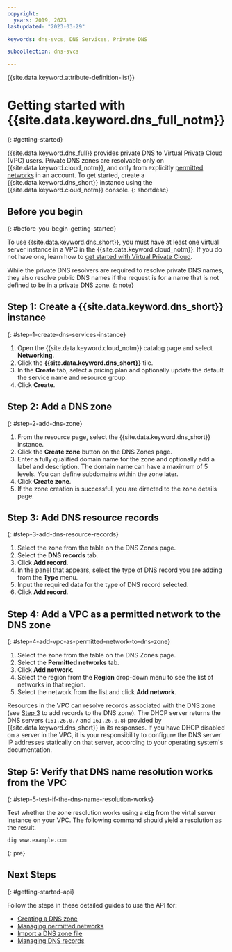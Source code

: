 ```yaml
---
copyright:
  years: 2019, 2023
lastupdated: "2023-03-29"

keywords: dns-svcs, DNS Services, Private DNS

subcollection: dns-svcs

---
```


{{site.data.keyword.attribute-definition-list}}

# Getting started with {{site.data.keyword.dns_full_notm}}
{: #getting-started}

{{site.data.keyword.dns_full}} provides private DNS to Virtual Private Cloud (VPC) users. Private DNS zones are resolvable only on {{site.data.keyword.cloud_notm}}, and only from explicitly [permitted networks](/docs/dns-svcs?topic=dns-svcs-dns-concepts#permitted-networks) in an account. To get started, create a {{site.data.keyword.dns_short}} instance using the {{site.data.keyword.cloud_notm}} console.
{: shortdesc}

## Before you begin
{: #before-you-begin-getting-started}

To use {{site.data.keyword.dns_short}}, you must have at least one virtual server instance in a VPC in the {{site.data.keyword.cloud_notm}}. If you do not have one, learn how to [get started with Virtual Private Cloud](/docs/vpc?topic=vpc-getting-started).

While the private DNS resolvers are required to resolve private DNS names, they also resolve public DNS names if the request is for a name that is not defined to be in a private DNS zone.
{: note}

## Step 1: Create a {{site.data.keyword.dns_short}} instance
{: #step-1-create-dns-services-instance}

1. Open the {{site.data.keyword.cloud_notm}} catalog page and select **Networking**.
1. Click the **{{site.data.keyword.dns_short}}** tile.
1. In the **Create** tab, select a pricing plan and optionally update the default the service name and resource group.
1. Click **Create**.

## Step 2: Add a DNS zone
{: #step-2-add-dns-zone}

1. From the resource page, select the {{site.data.keyword.dns_short}} instance.
1. Click the **Create zone** button on the DNS Zones page.
1. Enter a fully qualified domain name for the zone and optionally add a label and description. The domain name can have a maximum of 5 levels. You can define subdomains within the zone later.
1. Click **Create zone**.
1. If the zone creation is successful, you are directed to the zone details page.


## Step 3: Add DNS resource records
{: #step-3-add-dns-resource-records}

1. Select the zone from the table on the DNS Zones page.
1. Select the **DNS records** tab.
1. Click **Add record**.
1. In the panel that appears, select the type of DNS record you are adding from the **Type** menu.
1. Input the required data for the type of DNS record selected.
1. Click **Add record**.

## Step 4: Add a VPC as a permitted network to the DNS zone
{: #step-4-add-vpc-as-permitted-network-to-dns-zone}

1. Select the zone from the table on the DNS Zones page.
1. Select the **Permitted networks** tab.
1. Click **Add network**.
1. Select the region from the **Region** drop-down menu to see the list of networks in that region.
1. Select the network from the list and click **Add network**.

Resources in the VPC can resolve records associated with the DNS zone (see [Step 3](#step-3-add-dns-resource-records) to add records to the DNS zone). The DHCP server returns the DNS servers (`161.26.0.7` and `161.26.0.8`) provided by {{site.data.keyword.dns_short}} in its responses. If you have DHCP disabled on a server in the VPC, it is your responsibility to configure the DNS server IP addresses statically on that server, according to your operating system's documentation.

## Step 5: Verify that DNS name resolution works from the VPC
{: #step-5-test-if-the-dns-name-resolution-works}

Test whether the zone resolution works using a **`dig`** from the virtal server instance on your VPC. The following command should yield a resolution as the result.

```shell
dig www.example.com
```
{: pre}

## Next Steps
{: #getting-started-api}

Follow the steps in these detailed guides to use the API for:
- [Creating a DNS zone](/docs/dns-svcs?topic=dns-svcs-managing-dns-zones#create-dns-zone-api)
- [Managing permitted networks](/docs/dns-svcs?topic=dns-svcs-managing-permitted-networks#managing-permitted-networks-api)
- [Import a DNS zone file](/docs/dns-svcs?topic=dns-svcs-managing-dns-zones#import-resource-records-api)
- [Managing DNS records](/docs/dns-svcs?topic=dns-svcs-managing-dns-records#managing-dns-records-api)
